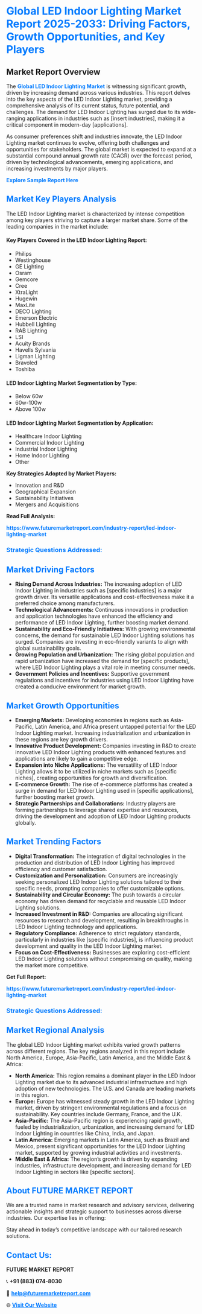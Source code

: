<h1 style="color: #007BFF;">Global LED Indoor Lighting Market Report 2025-2033: Driving Factors, Growth Opportunities, and Key Players</h1>

<section id="overview">
<h2>Market Report Overview</h2>
<p>The <a href="https://www.futuremarketreport.com/industry-report/led-indoor-lighting-market" style="color: #007BFF; text-decoration: none;"><strong>Global LED Indoor Lighting Market</strong></a> is witnessing significant growth, driven by increasing demand across various industries. This report delves into the key aspects of the LED Indoor Lighting market, providing a comprehensive analysis of its current status, future potential, and challenges. The demand for LED Indoor Lighting has surged due to its wide-ranging applications in industries such as [insert industries], making it a critical component in modern-day [applications].</p>
<p>As consumer preferences shift and industries innovate, the LED Indoor Lighting market continues to evolve, offering both challenges and opportunities for stakeholders. The global market is expected to expand at a substantial compound annual growth rate (CAGR) over the forecast period, driven by technological advancements, emerging applications, and increasing investments by major players.</p>
</section>

<section id="overview">
<p><a href="https://www.futuremarketreport.com/request-sample/reportId=76580" style="color: #007BFF; text-decoration: none;"><strong>Explore Sample Report Here</strong></a></p>
</section>

<section id="key-players">
<h2 style="color: #007BFF;">Market Key Players Analysis</h2>
<p>The LED Indoor Lighting market is characterized by intense competition among key players striving to capture a larger market share. Some of the leading companies in the market include:</p>
<h4>Key Players Covered in the LED Indoor Lighting Report:</h4>
<ul><li>Philips</li><li>Westinghouse</li><li>GE Lighting</li><li>Osram</li><li>Gemcore</li><li>Cree</li><li>XtraLight</li><li>Hugewin</li><li>MaxLite</li><li>DECO Lighting</li><li>Emerson Electric</li><li>Hubbell Lighting</li><li>RAB Lighting</li><li>LSI</li><li>Acuity Brands</li><li>Havells Sylvania</li><li>Ligman Lighting</li><li>Bravoled</li><li>Toshiba</li></ul>
<h4>LED Indoor Lighting Market Segmentation by Type:</h4>
<ul><li>Below 60w</li><li>60w-100w</li><li>Above 100w</li></ul>

<h4>LED Indoor Lighting Market Segmentation by Application:</h4>
<ul><li>Healthcare Indoor Lighting</li><li>Commercial Indoor Lighting</li><li>Industrial Indoor Lighting</li><li>Home Indoor Lighting</li><li>Other</li></ul>
<p><strong>Key Strategies Adopted by Market Players:</strong></p>
<ul>
<li>Innovation and R&D</li>
<li>Geographical Expansion</li>
<li>Sustainability Initiatives</li>
<li>Mergers and Acquisitions</li>
</ul>
</section>

<section>
<p><strong>Read Full Analysis: </strong></p><a href="https://www.futuremarketreport.com/industry-report/led-indoor-lighting-market" style="color: #007BFF; text-decoration: none;"><strong>https://www.futuremarketreport.com/industry-report/led-indoor-lighting-market</strong></a>
<h3 style="color: #007BFF;">Strategic Questions Addressed:</h3>
</section>

<section id="driving-factors">
<h2 style="color: #007BFF;">Market Driving Factors</h2>
<ul>
<li><strong>Rising Demand Across Industries:</strong> The increasing adoption of LED Indoor Lighting in industries such as [specific industries] is a major growth driver. Its versatile applications and cost-effectiveness make it a preferred choice among manufacturers.</li>
<li><strong>Technological Advancements:</strong> Continuous innovations in production and application technologies have enhanced the efficiency and performance of LED Indoor Lighting, further boosting market demand.</li>
<li><strong>Sustainability and Eco-Friendly Initiatives:</strong> With growing environmental concerns, the demand for sustainable LED Indoor Lighting solutions has surged. Companies are investing in eco-friendly variants to align with global sustainability goals.</li>
<li><strong>Growing Population and Urbanization:</strong> The rising global population and rapid urbanization have increased the demand for [specific products], where LED Indoor Lighting plays a vital role in meeting consumer needs.</li>
<li><strong>Government Policies and Incentives:</strong> Supportive government regulations and incentives for industries using LED Indoor Lighting have created a conducive environment for market growth.</li>
</ul>
</section>

<section id="growth-opportunities">
<h2 style="color: #007BFF;">Market Growth Opportunities</h2>
<ul>
<li><strong>Emerging Markets:</strong> Developing economies in regions such as Asia-Pacific, Latin America, and Africa present untapped potential for the LED Indoor Lighting market. Increasing industrialization and urbanization in these regions are key growth drivers.</li>
<li><strong>Innovative Product Development:</strong> Companies investing in R&D to create innovative LED Indoor Lighting products with enhanced features and applications are likely to gain a competitive edge.</li>
<li><strong>Expansion into Niche Applications:</strong> The versatility of LED Indoor Lighting allows it to be utilized in niche markets such as [specific niches], creating opportunities for growth and diversification.</li>
<li><strong>E-commerce Growth:</strong> The rise of e-commerce platforms has created a surge in demand for LED Indoor Lighting used in [specific applications], further boosting market growth.</li>
<li><strong>Strategic Partnerships and Collaborations:</strong> Industry players are forming partnerships to leverage shared expertise and resources, driving the development and adoption of LED Indoor Lighting products globally.</li>
</ul>
</section>

<section id="trending-factors">
<h2 style="color: #007BFF;">Market Trending Factors</h2>
<ul>
<li><strong>Digital Transformation:</strong> The integration of digital technologies in the production and distribution of LED Indoor Lighting has improved efficiency and customer satisfaction.</li>
<li><strong>Customization and Personalization:</strong> Consumers are increasingly seeking personalized LED Indoor Lighting solutions tailored to their specific needs, prompting companies to offer customizable options.</li>
<li><strong>Sustainability and Circular Economy:</strong> The push towards a circular economy has driven demand for recyclable and reusable LED Indoor Lighting solutions.</li>
<li><strong>Increased Investment in R&D:</strong> Companies are allocating significant resources to research and development, resulting in breakthroughs in LED Indoor Lighting technology and applications.</li>
<li><strong>Regulatory Compliance:</strong> Adherence to strict regulatory standards, particularly in industries like [specific industries], is influencing product development and quality in the LED Indoor Lighting market.</li>
<li><strong>Focus on Cost-Effectiveness:</strong> Businesses are exploring cost-efficient LED Indoor Lighting solutions without compromising on quality, making the market more competitive.</li>
</ul>
</section>

<section>
<p><strong>Get Full Report: </strong></p><a href="https://www.futuremarketreport.com/industry-report/led-indoor-lighting-market" style="color: #007BFF; text-decoration: none;"><strong>https://www.futuremarketreport.com/industry-report/led-indoor-lighting-market</strong></a>
<h3 style="color: #007BFF;">Strategic Questions Addressed:</h3>
</section>


<section id="regional-analysis">
<h2 style="color: #007BFF;">Market Regional Analysis</h2>
<p>The global LED Indoor Lighting market exhibits varied growth patterns across different regions. The key regions analyzed in this report include North America, Europe, Asia-Pacific, Latin America, and the Middle East & Africa:</p>
<ul>
<li><strong>North America:</strong> This region remains a dominant player in the LED Indoor Lighting market due to its advanced industrial infrastructure and high adoption of new technologies. The U.S. and Canada are leading markets in this region.</li>
<li><strong>Europe:</strong> Europe has witnessed steady growth in the LED Indoor Lighting market, driven by stringent environmental regulations and a focus on sustainability. Key countries include Germany, France, and the U.K.</li>
<li><strong>Asia-Pacific:</strong> The Asia-Pacific region is experiencing rapid growth, fueled by industrialization, urbanization, and increasing demand for LED Indoor Lighting in countries like China, India, and Japan.</li>
<li><strong>Latin America:</strong> Emerging markets in Latin America, such as Brazil and Mexico, present significant opportunities for the LED Indoor Lighting market, supported by growing industrial activities and investments.</li>
<li><strong>Middle East & Africa:</strong> The region’s growth is driven by expanding industries, infrastructure development, and increasing demand for LED Indoor Lighting in sectors like [specific sectors].</li>
</ul>
</section>

<footer>
<h2 style="color: #007BFF;">About FUTURE MARKET REPORT</h2>
<p>We are a trusted name in market research and advisory services, delivering actionable insights and strategic support to businesses across diverse industries. Our expertise lies in offering:</p>

<p>Stay ahead in today’s competitive landscape with our tailored research solutions.</p>

<h2 style="color: #007BFF;">Contact Us:</h2>
<p><strong>FUTURE MARKET REPORT</strong></p>
<p>📞 <strong>+91 (883) 074-8030</strong></p>
<p>📧 <strong><a href="mailto:help@futuremarketreport.com" style="color: #007BFF;">help@futuremarketreport.com</a></strong></p>
<p>🌐 <strong><a href="https://www.futuremarketreport.com/" style="color: #007BFF;">Visit Our Website</a></strong></p>
</footer>